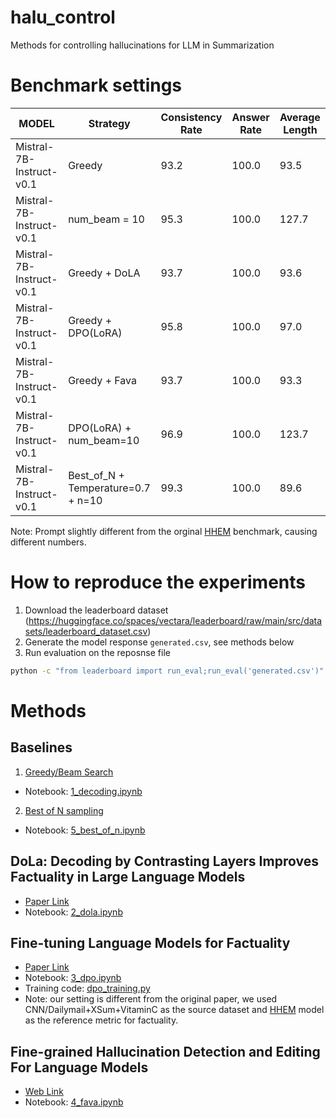 # halu_control
Methods for controlling hallucinations for LLM in Summarization

# Benchmark settings

| MODEL | Strategy | Consistency Rate | Answer Rate | Average Length |
| - | - | - | - | - |
| Mistral-7B-Instruct-v0.1 | Greedy |  93.2 | 100.0 | 93.5 | 
| Mistral-7B-Instruct-v0.1 | num_beam = 10 | 95.3 | 100.0 | 127.7 |
| Mistral-7B-Instruct-v0.1 | Greedy + DoLA | 93.7 | 100.0 | 93.6 |
| Mistral-7B-Instruct-v0.1 | Greedy + DPO(LoRA) | 95.8 | 100.0 | 97.0 |
| Mistral-7B-Instruct-v0.1 | Greedy + Fava | 93.7 | 100.0 | 93.3 |
| Mistral-7B-Instruct-v0.1 | DPO(LoRA) + num_beam=10 | 96.9 | 100.0 | 123.7 |
| Mistral-7B-Instruct-v0.1 | Best_of_N + Temperature=0.7 + n=10 | 99.3 | 100.0 | 89.6 | 

Note: Prompt slightly different from the orginal [HHEM](https://huggingface.co/spaces/vectara/leaderboard) benchmark, causing different numbers.

# How to reproduce the experiments
1. Download the leaderboard dataset (https://huggingface.co/spaces/vectara/leaderboard/raw/main/src/datasets/leaderboard_dataset.csv)
2. Generate the model response ``generated.csv``, see methods below
3. Run evaluation on the reposnse file
```bash
python -c "from leaderboard import run_eval;run_eval('generated.csv')"
```

# Methods

## Baselines
1. [Greedy/Beam Search](https://huggingface.co/blog/how-to-generate)
  - Notebook: [1_decoding.ipynb](1_decoding.ipynb)

2. [Best of N sampling](https://huggingface.co/docs/trl/main/en/best_of_n)
  - Notebook: [5_best_of_n.ipynb](5_best_of_n.ipynb)

## DoLa: Decoding by Contrasting Layers Improves Factuality in Large Language Models
- [Paper Link](https://arxiv.org/abs/2309.03883)
- Notebook: [2_dola.ipynb](2_dola.ipynb)

## Fine-tuning Language Models for Factuality
- [Paper Link](https://arxiv.org/abs/2311.08401)
- Notebook: [3_dpo.ipynb](3_dpo.ipynb)
- Training code: [dpo_training.py](dpo_training.py)
- Note: our setting is different from the original paper, we used CNN/Dailymail+XSum+VitaminC as the source dataset and [HHEM](https://huggingface.co/vectara/hallucination_evaluation_model) model as the reference metric for factuality.

## Fine-grained Hallucination Detection and Editing For Language Models
- [Web Link](https://fine-grained-hallucination.github.io/)
- Notebook: [4_fava.ipynb](4_fava.ipynb)
